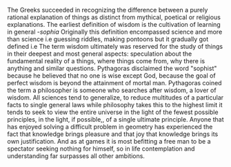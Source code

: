 The Greeks succeeded in recognizing the difference between a purely rational explanation of things as distinct from mythical, poetical or religious explanations.
The earliest definition of wisdom is the cultivation of learning in general -_sophia_
Originally this definition encompassed science and more than science i.e guessing riddles, making pontoons but it gradually got defined i.e 
The term wisdom ultimately was reserved for the study of things in their deepest and most general aspects: speculation about the fundamental reality of a things, where things come from, why there is anything and similar questions.
Pythagoras disclaimed the word "sophist" because he believed that no one is wise except God, because the goal of perfect wisdom is beyond the attainment of mortal man.
Pythagoras coined the term a philosopher is someone who searches after wisdom, a lover of wisdom.
All sciences tend to generalize, to reduce multitudes of a particular facts to single general laws while philosophy takes this to the highest limit it tends to seek to view the entire universe in the light of the fewest possible principles, in the light, if possible,, of a single ultimate principle.
Anyone that has enjoyed solving a difficult problem in geometry has experienced the fact that knowledge brings pleasure and that joy that knowledge brings its own justification.
And as at games it is most befitting a free man to be a spectator seeking nothing for himself, so in life contemplation and understanding far surpasses all other ambitions.
